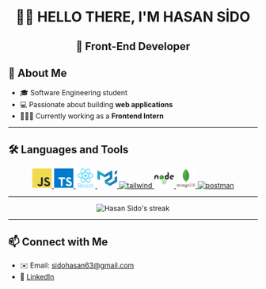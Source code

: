 <h1 align="center">👋🏻 HELLO THERE, I'M HASAN SİDO</h1>
<h2 align="center">🚀 Front-End Developer</h2>



## 🚀 About Me
- 🎓 Software Engineering student  
- 💻 Passionate about building **web applications**  
- 🧑🏼‍💻 Currently working as a **Frontend Intern**  

---

## 🛠️ Languages and Tools
<p align="center">
  <a href="https://developer.mozilla.org/en-US/docs/Web/JavaScript" target="_blank" rel="noreferrer">
    <img src="https://raw.githubusercontent.com/devicons/devicon/master/icons/javascript/javascript-original.svg" alt="javascript" width="40" height="40"/>
  </a>
  <a href="https://www.typescriptlang.org/" target="_blank" rel="noreferrer">
    <img src="https://raw.githubusercontent.com/devicons/devicon/master/icons/typescript/typescript-original.svg" alt="typescript" width="40" height="40"/>
  </a>
  <a href="https://reactjs.org/" target="_blank" rel="noreferrer">
    <img src="https://raw.githubusercontent.com/devicons/devicon/master/icons/react/react-original-wordmark.svg" alt="react" width="40" height="40"/>
  </a>
  <a href="https://mui.com/" target="_blank" rel="noreferrer">
    <img src="https://raw.githubusercontent.com/devicons/devicon/master/icons/materialui/materialui-original.svg" alt="mui" width="40" height="40"/>
  </a>
  <a href="https://tailwindcss.com/" target="_blank" rel="noreferrer">
    <img src="https://www.vectorlogo.zone/logos/tailwindcss/tailwindcss-icon.svg" alt="tailwind" width="40" height="40"/>
  </a>
  <a href="https://nodejs.org" target="_blank" rel="noreferrer">
    <img src="https://raw.githubusercontent.com/devicons/devicon/master/icons/nodejs/nodejs-original-wordmark.svg" alt="nodejs" width="40" height="40"/>
  </a>
  <a href="https://www.mongodb.com/" target="_blank" rel="noreferrer">
    <img src="https://raw.githubusercontent.com/devicons/devicon/master/icons/mongodb/mongodb-original-wordmark.svg" alt="mongodb" width="40" height="40"/>
  </a>
  <a href="https://www.postman.com/" target="_blank" rel="noreferrer">
    <img src="https://www.vectorlogo.zone/logos/getpostman/getpostman-icon.svg" alt="postman" width="40" height="40"/>
  </a>
</p>

---


<p align="center">
  <img src="https://github-readme-streak-stats.herokuapp.com?user=iamhns7&theme=dark&ring=ff6a00&fire=ff6a00&currStreakNum=ff6a00&currStreakLabel=ff6a00&background=0d1117" alt="Hasan Sido's streak" />
</p>


---

## 📫 Connect with Me
- ✉️ Email: sidohasan63@gmail.com  
- 💼 [LinkedIn](https://www.linkedin.com/in/hasan-sido-a1822a25a)  
